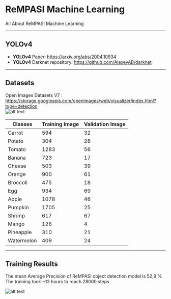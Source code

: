 # ReMPASI Machine Learning

All About ReMPASI Machine Learning

---

## YOLOv4

- **YOLOv4** Paper: https://arxiv.org/abs/2004.10934
- **YOLOv4** Darknet repository: https://github.com/AlexeyAB/darknet

---

## Datasets

Open Images Datasets V7 : https://storage.googleapis.com/openimages/web/visualizer/index.html?type=detection <br />
![alt text](https://github.com/MrFlinxy/ReMPASI/blob/ML_readme/ML/OIDV7.png?raw=true)

| Classes    | Training Image | Validation Image |
| ---------- | -------------- | ---------------- |
| Carrot     | 594            | 32               |
| Potato     | 304            | 28               |
| Tomato     | 1283           | 56               |
| Banana     | 723            | 17               |
| Cheese     | 503            | 39               |
| Orange     | 900            | 61               |
| Broccoli   | 475            | 18               |
| Egg        | 934            | 69               |
| Apple      | 1078           | 46               |
| Pumpkin    | 1705           | 25               |
| Shrimp     | 617            | 67               |
| Mango      | 126            | 4                |
| Pineapple  | 310            | 21               |
| Watermelon | 409            | 24               |

---

## Training Results

The mean Average Precision of ReMPASI object detection model is 52,9 % <br />
The training took ~13 hours to reach 28000 steps <br />

![alt text](https://github.com/MrFlinxy/ReMPASI/blob/ML_readme/ML/mAP.png?raw=true)
